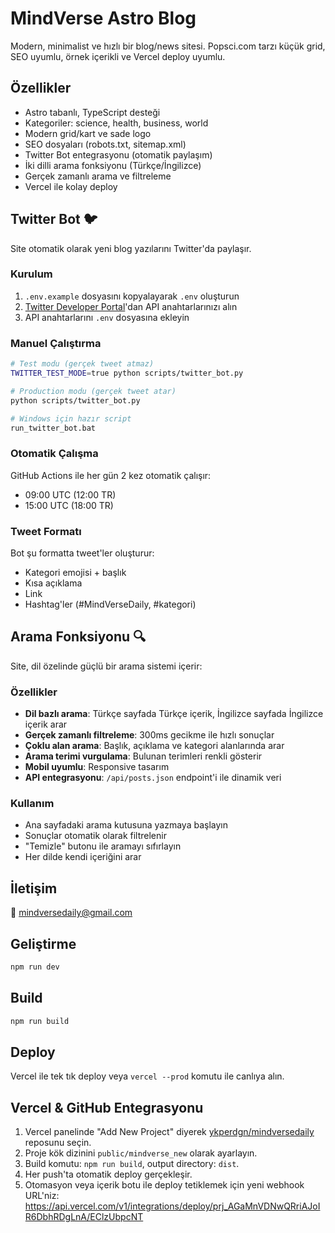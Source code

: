 # MindVerse Astro Blog

Modern, minimalist ve hızlı bir blog/news sitesi. Popsci.com tarzı küçük grid, SEO uyumlu, örnek içerikli ve Vercel deploy uyumlu.

## Özellikler
- Astro tabanlı, TypeScript desteği
- Kategoriler: science, health, business, world
- Modern grid/kart ve sade logo
- SEO dosyaları (robots.txt, sitemap.xml)
- Twitter Bot entegrasyonu (otomatik paylaşım)
- İki dilli arama fonksiyonu (Türkçe/İngilizce)
- Gerçek zamanlı arama ve filtreleme
- Vercel ile kolay deploy

## Twitter Bot 🐦

Site otomatik olarak yeni blog yazılarını Twitter'da paylaşır.

### Kurulum
1. `.env.example` dosyasını kopyalayarak `.env` oluşturun
2. [Twitter Developer Portal](https://developer.twitter.com/)'dan API anahtarlarınızı alın
3. API anahtarlarını `.env` dosyasına ekleyin

### Manuel Çalıştırma
```bash
# Test modu (gerçek tweet atmaz)
TWITTER_TEST_MODE=true python scripts/twitter_bot.py

# Production modu (gerçek tweet atar)
python scripts/twitter_bot.py

# Windows için hazır script
run_twitter_bot.bat
```

### Otomatik Çalışma
GitHub Actions ile her gün 2 kez otomatik çalışır:
- 09:00 UTC (12:00 TR)
- 15:00 UTC (18:00 TR)

### Tweet Formatı
Bot şu formatta tweet'ler oluşturur:
- Kategori emojisi + başlık
- Kısa açıklama
- Link
- Hashtag'ler (#MindVerseDaily, #kategori)

## Arama Fonksiyonu 🔍

Site, dil özelinde güçlü bir arama sistemi içerir:

### Özellikler
- **Dil bazlı arama**: Türkçe sayfada Türkçe içerik, İngilizce sayfada İngilizce içerik arar
- **Gerçek zamanlı filtreleme**: 300ms gecikme ile hızlı sonuçlar
- **Çoklu alan arama**: Başlık, açıklama ve kategori alanlarında arar
- **Arama terimi vurgulama**: Bulunan terimleri renkli gösterir
- **Mobil uyumlu**: Responsive tasarım
- **API entegrasyonu**: `/api/posts.json` endpoint'i ile dinamik veri

### Kullanım
- Ana sayfadaki arama kutusuna yazmaya başlayın
- Sonuçlar otomatik olarak filtrelenir
- "Temizle" butonu ile aramayı sıfırlayın
- Her dilde kendi içeriğini arar

## İletişim
📧 mindversedaily@gmail.com

## Geliştirme
```sh
npm run dev
```

## Build
```sh
npm run build
```

## Deploy
Vercel ile tek tık deploy veya `vercel --prod` komutu ile canlıya alın.

## Vercel & GitHub Entegrasyonu
1. Vercel panelinde "Add New Project" diyerek [ykperdgn/mindversedaily](https://github.com/ykperdgn/mindversedaily) reposunu seçin.
2. Proje kök dizinini `public/mindverse_new` olarak ayarlayın.
3. Build komutu: `npm run build`, output directory: `dist`.
4. Her push'ta otomatik deploy gerçekleşir.
5. Otomasyon veya içerik botu ile deploy tetiklemek için yeni webhook URL'niz:
   https://api.vercel.com/v1/integrations/deploy/prj_AGaMnVDNwQRriAJoIR6DbhRDgLnA/EClzUbpcNT

